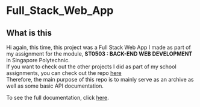 # Full_Stack_Web_App  

## What is this

Hi again, this time, this project was a Full Stack Web App I made as part of my assignment for the module, **ST0503 : BACK-END WEB DEVELOPMENT** in Singapore Polytechnic.  
If you want to check out the other projects I did as part of my school assignments, you can check out the repo [here](https://github.com/chuanhao01/Public_SP)  
Therefore, the main purpose of this repo is to mainly serve as an archive as well as some basic API documentation.  

To see the full documentation, click [here](https://chuanhao01.github.io/Full_Stack_Web_App/docs/#/).